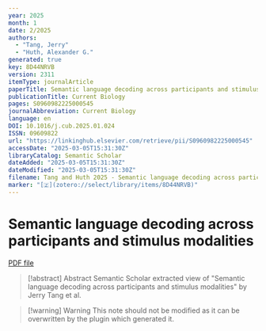 ```yaml
---
year: 2025
month: 1
date: 2/2025
authors:
  - "Tang, Jerry"
  - "Huth, Alexander G."
generated: true
key: 8D44NRVB
version: 2311
itemType: journalArticle
paperTitle: Semantic language decoding across participants and stimulus modalities
publicationTitle: Current Biology
pages: S0960982225000545
journalAbbreviation: Current Biology
language: en
DOI: 10.1016/j.cub.2025.01.024
ISSN: 09609822
url: "https://linkinghub.elsevier.com/retrieve/pii/S0960982225000545"
accessDate: "2025-03-05T15:31:30Z"
libraryCatalog: Semantic Scholar
dateAdded: "2025-03-05T15:31:30Z"
dateModified: "2025-03-05T15:31:30Z"
filename: Tang and Huth 2025 - Semantic language decoding across participants and stimulus modalities.pdf
marker: "[🇿](zotero://select/library/items/8D44NRVB)"
---
```

# Semantic language decoding across participants and stimulus modalities

[PDF file](/Papers/PDFs/Tang%20and%20Huth%202025%20-%20Semantic%20language%20decoding%20across%20participants%20and%20stimulus%20modalities.pdf)

> [!abstract] Abstract
> Semantic Scholar extracted view of "Semantic language decoding across participants and stimulus modalities" by Jerry Tang et al.

>[!warning] Warning
> This note should not be modified as it can be overwritten by the plugin which generated it.

